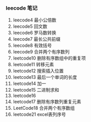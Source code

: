 ### leecode 笔记
1. leecode4 最小公倍数
2. leecode5 回文数
3. leecode6 罗马数转换
4. leecode7 最长公共前缀
5. leecode8 有效括号
6. leecode9 合并两个有序数列
7. leetcode10 删除有序数组中的重复项
8. leetcode11 转移元素
9. leetcode12 搜索插入位置
10. leetcode13 最后一个单词的长度
11. leetcode14 加一
12. leetcode15 二进制求和
13. leetcode16
14. leetcode17 删除有序数列重复元素
15. LeetCode18 合并两个有序数组
16. leetcode21 excel表列序号